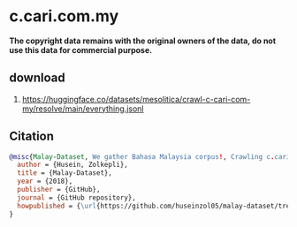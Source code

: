 # c.cari.com.my

**The copyright data remains with the original owners of the data, do not use this data for commercial purpose.**

## download

1. https://huggingface.co/datasets/mesolitica/crawl-c-cari-com-my/resolve/main/everything.jsonl

## Citation

```bibtex
@misc{Malay-Dataset, We gather Bahasa Malaysia corpus!, Crawling c.cari.com.my,
  author = {Husein, Zolkepli},
  title = {Malay-Dataset},
  year = {2018},
  publisher = {GitHub},
  journal = {GitHub repository},
  howpublished = {\url{https://github.com/huseinzol05/malay-dataset/tree/master/crawl/c.cari.com.my}}
}
```